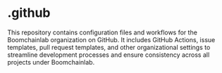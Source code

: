 # .github
This repository contains configuration files and workflows for the Boomchainlab organization on GitHub. It includes GitHub Actions, issue templates, pull request templates, and other organizational settings to streamline development processes and ensure consistency across all projects under Boomchainlab.
